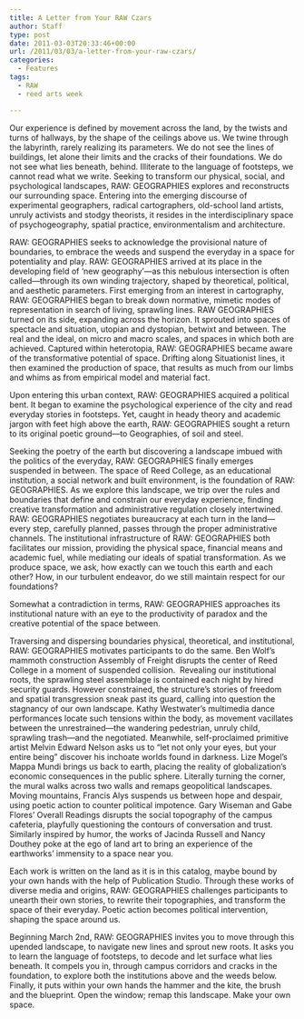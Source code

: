 ```yaml
---
title: A Letter from Your RAW Czars
author: Staff
type: post
date: 2011-03-03T20:33:46+00:00
url: /2011/03/03/a-letter-from-your-raw-czars/
categories:
  - Features
tags:
  - RAW
  - reed arts week

---
```

Our experience is defined by movement across the land, by the twists and turns of hallways, by the shape of the ceilings above us. We twine through the labyrinth, rarely realizing its parameters. We do not see the lines of buildings, let alone their limits and the cracks of their foundations. We do not see what lies beneath, behind. Illiterate to the language of footsteps, we cannot read what we write. Seeking to transform our physical, social, and psychological landscapes, RAW: GEOGRAPHIES explores and reconstructs our surrounding space. Entering into the emerging discourse of experimental geographers, radical cartographers, old-school land artists, unruly activists and stodgy theorists, it resides in the interdisciplinary space of psychogeography, spatial practice, environmentalism and architecture.

RAW: GEOGRAPHIES seeks to acknowledge the provisional nature of boundaries, to embrace the weeds and suspend the everyday in a space for potentiality and play. RAW: GEOGRAPHIES arrived at its place in the developing field of ‘new geography’—as this nebulous intersection is often called—through its own winding trajectory, shaped by theoretical, political, and aesthetic parameters. First emerging from an interest in cartography, RAW: GEOGRAPHIES began to break down normative, mimetic modes of representation in search of living, sprawling lines. RAW GEOGRAPHIES turned on its side, expanding across the horizon. It sprouted into spaces of spectacle and situation, utopian and dystopian, betwixt and between. The real and the ideal, on micro and macro scales, and spaces in which both are achieved. Captured within heterotopia, RAW: GEOGRAPHIES became aware of the transformative potential of space. Drifting along Situationist lines, it then examined the production of space, that results as much from our limbs and whims as from empirical model and material fact.

Upon entering this urban context, RAW: GEOGRAPHIES acquired a political bent. It began to examine the psychological experience of the city and read everyday stories in footsteps. Yet, caught in heady theory and academic jargon with feet high above the earth, RAW: GEOGRAPHIES sought a return to its original poetic ground—to Geographies, of soil and steel.
  
Seeking the poetry of the earth but discovering a landscape imbued with the politics of the everyday, RAW: GEOGRAPHIES finally emerges suspended in between. The space of Reed College, as an educational institution, a social network and built environment, is the foundation of RAW: GEOGRAPHIES. As we explore this landscape, we trip over the rules and boundaries that define and constrain our everyday experience, finding creative transformation and administrative regulation closely intertwined. RAW: GEOGRAPHIES negotiates bureaucracy at each turn in the land—every step, carefully planned, passes through the proper administrative channels. The institutional infrastructure of RAW: GEOGRAPHIES both facilitates our mission, providing the physical space, financial means and academic fuel, while mediating our ideals of spatial transformation. As we produce space, we ask, how exactly can we touch this earth and each other? How, in our turbulent endeavor, do we still maintain respect for our foundations?

Somewhat a contradiction in terms, RAW: GEOGRAPHIES approaches its institutional nature with an eye to the productivity of paradox and the creative potential of the space between.
  
Traversing and dispersing boundaries physical, theoretical, and institutional, RAW: GEOGRAPHIES motivates participants to do the same. Ben Wolf’s mammoth construction Assembly of Freight disrupts the center of Reed College in a moment of suspended collision.  Revealing our institutional roots, the sprawling steel assemblage is contained each night by hired security guards. However constrained, the structure’s stories of freedom and spatial transgression sneak past its guard, calling into question the stagnancy of our own landscape. Kathy Westwater’s multimedia dance performances locate such tensions within the body, as movement vacillates between the unrestrained—the wandering pedestrian, unruly child, sprawling trash—and the negotiated. Meanwhile, self-proclaimed primitive artist Melvin Edward Nelson asks us to “let not only your eyes, but your entire being” discover his inchoate worlds found in darkness. Lize Mogel’s Mappa Mundi brings us back to earth, placing the reality of globalization’s economic consequences in the public sphere. Literally turning the corner, the mural walks across two walls and remaps geopolitical landscapes. Moving mountains, Francis Alys suspends us between hope and despair, using poetic action to counter political impotence. Gary Wiseman and Gabe Flores’ Overall Readings disrupts the social topography of the campus cafeteria, playfully questioning the contours of conversation and trust. Similarly inspired by humor, the works of Jacinda Russell and Nancy Douthey poke at the ego of land art to bring an experience of the earthworks’ immensity to a space near you.

Each work is written on the land as it is in this catalog, maybe bound by your own hands with the help of Publication Studio. Through these works of diverse media and origins, RAW: GEOGRAPHIES challenges participants to unearth their own stories, to rewrite their topographies, and transform the space of their everyday. Poetic action becomes political intervention, shaping the space around us.

Beginning March 2nd, RAW: GEOGRAPHIES invites you to move through this upended landscape, to navigate new lines and sprout new roots. It asks you to learn the language of footsteps, to decode and let surface what lies beneath. It compels you in, through campus corridors and cracks in the foundation, to explore both the institutions above and the weeds below. Finally, it puts within your own hands the hammer and the kite, the brush and the blueprint. Open the window; remap this landscape. Make your own space.